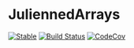 # JuliennedArrays

[![Stable](https://img.shields.io/badge/docs-stable-blue.svg)](https://bramtayl.github.io/JuliennedArrays.jl/dev)
[![Build Status](https://travis-ci.org/bramtayl/JuliennedArrays.jl.svg?branch=master)](https://travis-ci.org/bramtayl/JuliennedArrays.jl)
[![CodeCov](https://codecov.io/gh/bramtayl/JuliennedArrays.jl/branch/master/graph/badge.svg)](https://codecov.io/gh/bramtayl/JuliennedArrays.jl)
